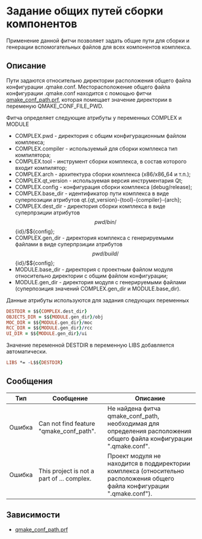 # Задание общих путей сборки компонентов

Применение данной фитчи позволяет задать общие пути для сборки и генерации вспомогательных файлов для всех компонентов комплекса.

## Описание

Пути задаются относительно директории расположения общего файла конфигурации .qmake.conf. Месторасположение общего файла конфигурации .qmake.conf находится с помощью фитчи [qmake_conf_path.prf](qmake_conf_path.md), которая помещает значение директории в переменую QMAKE_CONF_FILE_PWD.

Фитча определяет следующие атрибуты у переменных COMPLEX и MODULE

* COMPLEX.pwd - директория с общим конфигурационным файлом комплекса;
* COMPLEX.compiler - используемый для сборки комплекса тип компилятора;
* COMPLEX.tool - инструмент сборки комплекса, в состав которого входит компилятор;
* COMPLEX.arch - архитектура сборки комплекса (x86/x86_64 и т.п.);
* COMPLEX.qt_version - используемая версия инструментария Qt;
* COMPLEX.config - конфигурация сборки комплекса (debug/release);
* COMPLEX.base_dir - идентификатор пути комплекса в виде суперпозиции атрибутов qt.{qt_version}-{tool}-{compiler}-{arch};
* COMPLEX.dest_dir - директория сборки комплекса в виде суперпрзиции атрибутов $${pwd}/bin/$${id}/$${config};
* COMPLEX.gen_dir - директория комплекса с генерируемыми файлами в виде суперпрзиции атрибутов $${pwd}/build/$${id}/$${config};
* MODULE.base_dir - директория с проектным файлом модуля относительно директории с общим файлом конфигурации;
* MODULE.gen_dir - директория модуля с генерируемыми файлами (суперпозиция значений COMPLEX.gen_dir и MODULE.base_dir).

Данные атрибуты используются для задания следующих переменных

```pro
DESTDIR = $${COMPLEX.dest_dir}
OBJECTS_DIR = $${MODULE.gen_dir}/obj
MOC_DIR = $${MODULE.gen_dir}/moc
RCC_DIR = $${MODULE.gen_dir}/rcc
UI_DIR = $${MODULE.gen_dir}/ui
```

Значение переменной DESTDIR в переменную LIBS добавляется автоматически.

```pro
LIBS *= -L$${DESTDIR}
```

## Сообщения

| Тип        | Сообщение | Описание |
|------------|-----------|----------|
| Ошибка     | Can not find feature "qmake_conf_path". | Не найдена фитча qmake_conf_path, необходимая для определения расположения общего файла конфигурации ".qmake.conf". |
| Ошибка     | This project is not a part of ... complex. | Проект модуля не находится в поддиректории комплекса (относительно расположения общего файла конфигурации ".qmake.conf"). |

## Зависимости

* [qmake_conf_path.prf](qmake_conf_path.md)
